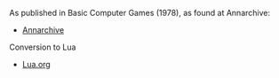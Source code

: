 As published in Basic Computer Games (1978), as found at Annarchive:
- [Annarchive](https://annarchive.com/files/Basic_Computer_Games_Microcomputer_Edition.pdf#page=17)


Conversion to Lua
- [Lua.org](https://www.lua.org)

